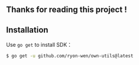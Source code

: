 ## Thanks for reading this project !

## Installation

Use `go get` to install SDK：

```sh
$ go get -u github.com/ryon-wen/own-utils@latest
```